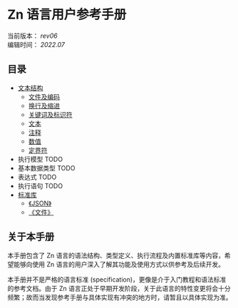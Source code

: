 # Zn 语言用户参考手册

当前版本： _rev06_  
编辑时间： _2022.07_

## 目录
    
* [文本结构](ch01-文本结构.md)
    - [文件及编码](ch01-文本结构.md#文件及编码)
    - [换行及缩进](ch01-文本结构.md#换行及缩进)
    - [关键词及标识符](ch01-文本结构.md#关键词及标识符)
    - [文本](ch01-文本结构.md#文本)
    - [注释](ch01-文本结构.md#注释)
    - [数值](ch01-文本结构.md#数值)
    - [定界符](ch01-文本结构.md#定界符)
* 执行模型 TODO
* 基本数据类型 TODO
* 表达式 TODO
* 执行语句 TODO
* [标准库](chXX-标准库.md)
    - [《JSON》](chXX-标准库.md#JSON)
    - [《文件》](chXX-标准库.md#文件)

## 关于本手册

本手册包含了 Zn 语言的语法结构、类型定义、执行流程及内置标准库等内容，希望能够向使用 Zn 语言的用户深入了解其功能及使用方式以供参考及后续开发。

本手册并不是严格的语言标准 (specification)，更像是介于入门教程和语法标准的参考文档。由于 Zn 语言正处于早期开发阶段，关于此语言的特性变更将会十分频繁；故而当发现参考手册与具体实现有冲突的地方时，请暂且以具体实现为准。
